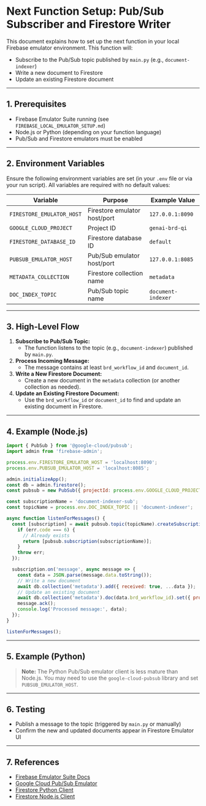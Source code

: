 # Next Function Setup: Pub/Sub Subscriber and Firestore Writer

This document explains how to set up the next function in your local Firebase emulator environment. This function will:
- Subscribe to the Pub/Sub topic published by `main.py` (e.g., `document-indexer`)
- Write a new document to Firestore
- Update an existing Firestore document

---

## 1. Prerequisites
- Firebase Emulator Suite running (see `FIREBASE_LOCAL_EMULATOR_SETUP.md`)
- Node.js or Python (depending on your function language)
- Pub/Sub and Firestore emulators must be enabled

---

## 2. Environment Variables
Ensure the following environment variables are set (in your `.env` file or via your run script). All variables are required with no default values:

| Variable                        | Purpose                                 | Example Value         |
|----------------------------------|-----------------------------------------|----------------------|
| `FIRESTORE_EMULATOR_HOST`        | Firestore emulator host/port            | `127.0.0.1:8090`     |
| `GOOGLE_CLOUD_PROJECT`           | Project ID                              | `genai-brd-qi`       |
| `FIRESTORE_DATABASE_ID`          | Firestore database ID                   | `default`            |
| `PUBSUB_EMULATOR_HOST`           | Pub/Sub emulator host/port              | `127.0.0.1:8085`     |
| `METADATA_COLLECTION`            | Firestore collection name               | `metadata`           |
| `DOC_INDEX_TOPIC`                | Pub/Sub topic name                      | `document-indexer`   |

---

## 3. High-Level Flow
1. **Subscribe to Pub/Sub Topic:**
   - The function listens to the topic (e.g., `document-indexer`) published by `main.py`.
2. **Process Incoming Message:**
   - The message contains at least `brd_workflow_id` and `document_id`.
3. **Write a New Firestore Document:**
   - Create a new document in the `metadata` collection (or another collection as needed).
4. **Update an Existing Firestore Document:**
   - Use the `brd_workflow_id` or `document_id` to find and update an existing document in Firestore.

---

## 4. Example (Node.js)

```js
import { PubSub } from '@google-cloud/pubsub';
import admin from 'firebase-admin';

process.env.FIRESTORE_EMULATOR_HOST = 'localhost:8090';
process.env.PUBSUB_EMULATOR_HOST = 'localhost:8085';

admin.initializeApp();
const db = admin.firestore();
const pubsub = new PubSub({ projectId: process.env.GOOGLE_CLOUD_PROJECT });

const subscriptionName = 'document-indexer-sub';
const topicName = process.env.DOC_INDEX_TOPIC || 'document-indexer';

async function listenForMessages() {
  const [subscription] = await pubsub.topic(topicName).createSubscription(subscriptionName).catch(async err => {
    if (err.code === 6) {
      // Already exists
      return [pubsub.subscription(subscriptionName)];
    }
    throw err;
  });

  subscription.on('message', async message => {
    const data = JSON.parse(message.data.toString());
    // Write a new document
    await db.collection('metadata').add({ received: true, ...data });
    // Update an existing document
    await db.collection('metadata').doc(data.brd_workflow_id).set({ processed: true }, { merge: true });
    message.ack();
    console.log('Processed message:', data);
  });
}

listenForMessages();
```

---

## 5. Example (Python)

> **Note:** The Python Pub/Sub emulator client is less mature than Node.js. You may need to use the `google-cloud-pubsub` library and set `PUBSUB_EMULATOR_HOST`.

---

## 6. Testing
- Publish a message to the topic (triggered by `main.py` or manually)
- Confirm the new and updated documents appear in Firestore Emulator UI

---

## 7. References
- [Firebase Emulator Suite Docs](https://firebase.google.com/docs/emulator-suite)
- [Google Cloud Pub/Sub Emulator](https://cloud.google.com/pubsub/docs/emulator)
- [Firestore Python Client](https://googleapis.dev/python/firestore/latest/index.html)
- [Firestore Node.js Client](https://googleapis.dev/nodejs/firestore/latest/index.html) 